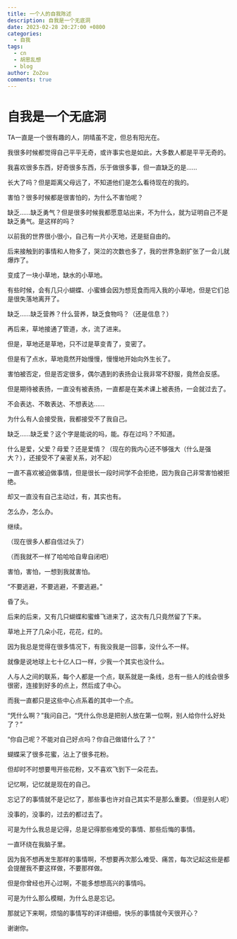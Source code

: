 ```yaml
---
title: 一个人的自我陈述
description: 自我是一个无底洞
date: 2023-02-28 20:27:00 +0800
categories:
  - 自我
tags:
  - cn
  - 胡思乱想
  - blog
author: ZoZou
comments: true
---
```


# 自我是一个无底洞

TA一直是一个很有趣的人，阴晴虽不定，但总有阳光在。

我很多时候都觉得自己平平无奇，或许事实也是如此，大多数人都是平平无奇的。

我喜欢很多东西，好奇很多东西，乐于做很多事，但一直缺乏的是......

长大了吗？但是距离父母远了，不知道他们是怎么看待现在的我的。

害怕？很多时候都是很害怕的，为什么不害怕呢？

缺乏......缺乏勇气？但是很多时候我都愿意站出来，不为什么，就为证明自己不是缺乏勇气。是这样的吗？

以前我的世界很小很小，自己有一片小天地，还是挺自由的。

后来接触到的事情和人物多了，哭泣的次数也多了，我的世界急剧扩张了一会儿就爆炸了。

变成了一块小草地，缺水的小草地。

有些时候，会有几只小蝴蝶、小蜜蜂会因为想觅食而闯入我的小草地，但是它们总是很失落地离开了。

缺乏......缺乏营养？什么营养，缺乏食物吗？（还是信息？）

再后来，草地接通了管道，水，流了进来。

但是，草地还是草地，只不过是草变青了，变密了。

但是有了点水，草地竟然开始慢慢，慢慢地开始向外生长了。

害怕被否定，但是否定很多，偶尔遇到的表扬会让我非常不舒服，竟然会反感。

但是期待被表扬，一直没有被表扬，一直都是在美术课上被表扬，一会就过去了。

不会表达、不敢表达、不想表达......

为什么有人会接受我，我都接受不了我自己。

缺乏......缺乏爱？这个字是能说的吗，能。存在过吗？不知道。

什么是爱，父爱？母爱？还是爱情？（现在的我内心还不够强大（什么是强大？），还接受不了亲密关系，对不起）

一直不喜欢被迫做事情，但是很长一段时间学不会拒绝，因为我自己非常害怕被拒绝。

却又一直没有自己主动过，有，其实也有。

怎么办，怎么办。

继续。

（现在很多人都自信过头了）

（而我就不一样了哈哈哈自卑自闭吧）

害怕，害怕，一想到我就害怕。

“不要逃避，不要逃避，不要逃避。”

昏了头。

后来的后来，又有几只蝴蝶和蜜蜂飞进来了，这次有几只竟然留了下来。

草地上开了几朵小花，花花，红的。

因为我总是觉得在很多情况下，有我没我是一回事，没什么不一样。

就像是说地球上七十亿人口一样，少我一个其实也没什么。

人与人之间的联系，每个人都是一个点，联系就是一条线，总有一些人的线会很多很密，连接到好多的点上，然后成了中心。

而我一直都只是这些中心点系着的其中一个点。

“凭什么啊？”我问自己，“凭什么你总是把别人放在第一位啊，别人给你什么好处了？”

“你自己呢？不能对自己好点吗？你自己做错什么了？”

蝴蝶采了很多花蜜，沾上了很多花粉。

但却时不时想要甩开些花粉，又不喜欢飞到下一朵花去。

记忆啊，记忆就是现在的自己。

忘记了的事情就不是记忆了，那些事也许对自己其实不是那么重要。（但是别人呢）

没事的，没事的，过去的都过去了。

可是为什么我总是记得，总是记得那些难受的事情、那些后悔的事情。

一直环绕在我脑子里。

因为我不想再发生那样的事情啊，不想要再次那么难受、痛苦，每次记起这些是都会提醒我不要这样做，不要那样做。

但是你曾经也开心过啊，不能多想想高兴的事情吗。

可是为什么那么模糊，为什么总是忘记。

那就记下来啊，烦恼的事情写的详详细细，快乐的事情就今天很开心？

谢谢你。





